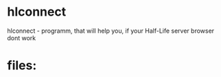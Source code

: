 # hlconnect
hlconnect - programm, that will help you, if your Half-Life server browser dont work
# files:
